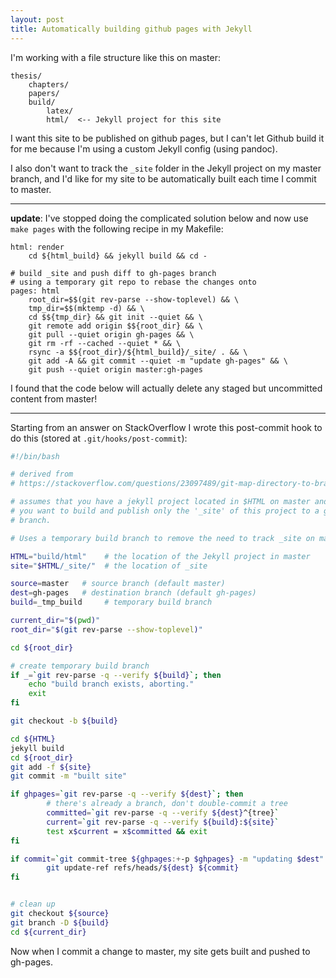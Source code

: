 ```yaml
---
layout: post
title: Automatically building github pages with Jekyll
---
```


I'm working with a file structure like this on master:

```
thesis/
    chapters/
    papers/
    build/
        latex/
        html/  <-- Jekyll project for this site
```

I want this site to be published on github pages, but I can't let Github build
it for me because I'm using a custom Jekyll config (using pandoc).

I also don't want to track the `_site` folder in the Jekyll project on my
master branch, and I'd like for my site to be automatically built each time
I commit to master.

*****

**update**: I've stopped doing the complicated solution below and now use `make pages`
with the following recipe in my Makefile:

```make
html: render
	cd ${html_build} && jekyll build && cd -

# build _site and push diff to gh-pages branch
# using a temporary git repo to rebase the changes onto
pages: html
	root_dir=$$(git rev-parse --show-toplevel) && \
	tmp_dir=$$(mktemp -d) && \
	cd $${tmp_dir} && git init --quiet && \
	git remote add origin $${root_dir} && \
	git pull --quiet origin gh-pages && \
	git rm -rf --cached --quiet * && \
	rsync -a $${root_dir}/${html_build}/_site/ . && \
	git add -A && git commit --quiet -m "update gh-pages" && \
	git push --quiet origin master:gh-pages
```

I found that the code below will actually delete any staged but
uncommitted content from master!

*****

Starting from an answer on StackOverflow I wrote this post-commit hook to do
this (stored at `.git/hooks/post-commit`):


```bash
#!/bin/bash

# derived from
# https://stackoverflow.com/questions/23097489/git-map-directory-to-branch/23097670#23097670

# assumes that you have a jekyll project located in $HTML on master and that
# you want to build and publish only the '_site' of this project to a gh-pages
# branch.

# Uses a temporary build branch to remove the need to track _site on master.

HTML="build/html"    # the location of the Jekyll project in master
site="$HTML/_site/"  # the location of _site

source=master   # source branch (default master)
dest=gh-pages   # destination branch (default gh-pages)
build=_tmp_build     # temporary build branch

current_dir="$(pwd)"
root_dir="$(git rev-parse --show-toplevel)"

cd ${root_dir}

# create temporary build branch
if _=`git rev-parse -q --verify ${build}`; then
    echo "build branch exists, aborting."
    exit
fi

git checkout -b ${build}

cd ${HTML}
jekyll build
cd ${root_dir}
git add -f ${site}
git commit -m "built site"

if ghpages=`git rev-parse -q --verify ${dest}`; then
        # there's already a branch, don't double-commit a tree
        committed=`git rev-parse -q --verify ${dest}^{tree}`
        current=`git rev-parse -q --verify ${build}:${site}`
        test x$current = x$committed && exit
fi

if commit=`git commit-tree ${ghpages:+-p $ghpages} -m "updating $dest" ${build}:${site}`; then
        git update-ref refs/heads/${dest} ${commit}
fi


# clean up
git checkout ${source}
git branch -D ${build}
cd ${current_dir}
```

Now when I commit a change to master, my site gets built and pushed to
gh-pages.
